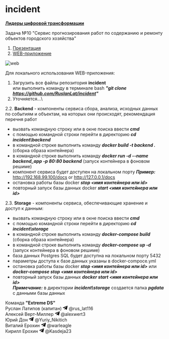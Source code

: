 # incident

[**Лидеры цифровой трансформации**](https://leaders2023.innoagency.ru/task_10)

Задача №10 "Сервис прогнозирования работ по содержанию и ремонту объектов городского хозяйства"

1. [Презентация](https://github.com/RuslanLat/incident/blob/main/presentation.pdf)
2. [WEB-приложение](https://incident.streamlit.app/)

![web](https://github.com/RuslanLat/green/blob/main/images/web.png)


Для локального использования WEB-приложения:
1. Загрузить все файлы репозитория **incident** \
    или выполнить команду в терминале bash ***"git clone https://github.com/RuslanLat/incident"***
2. Уточняется...\

2.2. **Backend** - компоненты сервиса сбора, анализа, исходных данных по событиям и объектам, на которых они происходят, рекомендация перечня работ
* вызвать командную строку или в окне поиска ввести ***cmd***
* с помощью командной строки перейти в директорию ***cd incident\backend***
* в командной строке выполнить команду ***docker build -t backend .*** (сборка образа контейнера)
* в командной строке выполнить команду ***docker run -d --name backend_app -p 80:80 backend*** (запуск контейнера в фоновом решиме)
* компонент сервиса будет доступен на локальном порту
***Пример:*** http://192.168.99.100/docs or http://127.0.0.1/docs
* остановка работы базы docker ***stop <имя контейнера или id>***
* повторный запуск базы данных docker ***start <имя контейнера или id>***

2.3. **Storage** - компоненты сервиса, обеспечивающие хранение и доступ к данным:
* вызвать командную строку или в окне поиска ввести ***cmd***
* с помощью командной строки перейти в директорию ***cd incident\storage***
* в командной строке выполнить команду ***docker-compose build*** (сборка образа контейнера)
* в командной строке выполнить команду ***docker-compose up -d*** (запуск контейнера в фоновом решиме)
* база данных Postgres SQL будет доступна на локальном порту 5432
* параметры доступа к базе данных указаны в docker-compoce.yml
* остановка работы базы docker ***stop <имя контейнера или id>*** или ***docker-compose stop <имя контейнера или id>***
* повторный запуск базы данных ***docker start <имя контейнера или id>*** \
***Примечание:*** в директории ***incident\storage*** создается папка ***pgdata*** с данными базы данных

Команда **"Extreme DS"** \
Руслан Латипов (капитан) <img src="https://github.com/RuslanLat/green/blob/main/images/telegram_icon.png" width="15"> @rus_lat116 \
Алексей Верт-Миллер <img src="https://github.com/RuslanLat/green/blob/main/images/telegram_icon.png" width="15"> @alexwert3 \
Юрий Дон <img src="https://github.com/RuslanLat/green/blob/main/images/telegram_icon.png" width="15"> @Yuriy_Nikitich \
Виталий Ерохин <img src="https://github.com/RuslanLat/green/blob/main/images/telegram_icon.png" width="15"> @warleagle \
Кирилл Ерохин <img src="https://github.com/RuslanLat/green/blob/main/images/telegram_icon.png" width="15"> @Kasdeja23